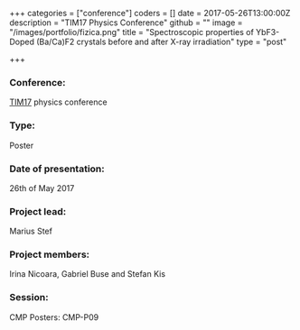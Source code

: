 +++
categories = ["conference"]
coders = []
date = 2017-05-26T13:00:00Z
description = "TIM17 Physics Conference"
github = ""
image = "/images/portfolio/fizica.png"
title = "Spectroscopic properties of  YbF3-Doped (Ba/Ca)F2 crystals before and after X-ray irradiation"
type = "post"

+++
### Conference:
[TIM17](https://timconference.uvt.ro/index.php) physics conference

### Type:
Poster

### Date of presentation:
26th of May 2017

### Project lead:
Marius Stef

### Project members:
Irina Nicoara, Gabriel Buse and Stefan Kis

### Session:
CMP Posters: CMP-P09
